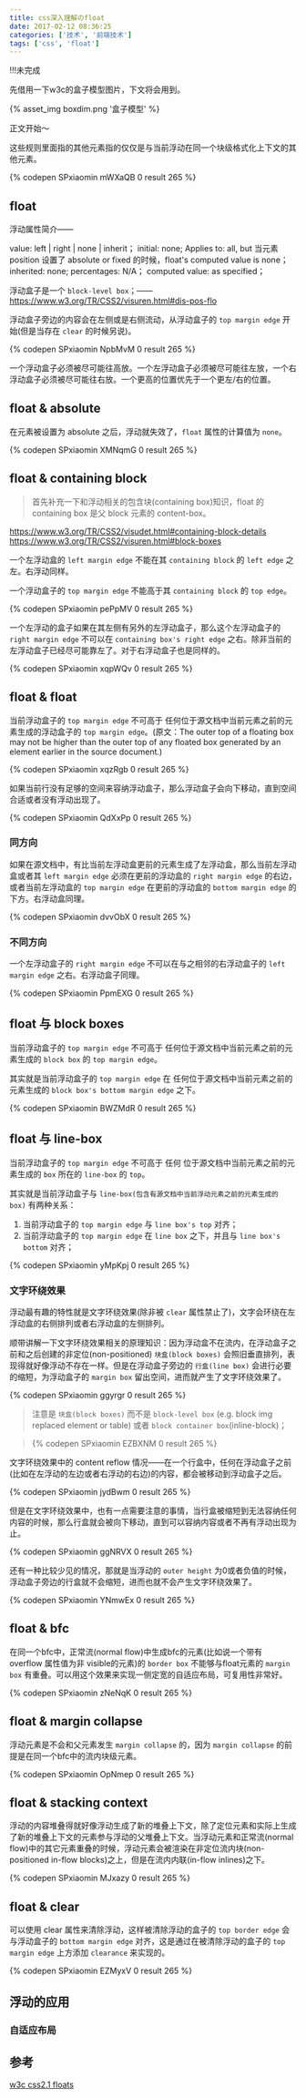 ```yaml
---
title: css深入理解のfloat
date: 2017-02-12 08:36:25
categories: ['技术', '前端技术']
tags: ['css', 'float']
---
```


!!!未完成

先借用一下w3c的盒子模型图片，下文将会用到。

{% asset_img boxdim.png '盒子模型' %}

正文开始～

这些规则里面指的其他元素指的仅仅是与当前浮动在同一个块级格式化上下文的其他元素。

{% codepen SPxiaomin mWXaQB 0 result 265 %}

## float

浮动属性简介——

value: left | right | none | inherit；
initial: none;
Applies to: all, but 当元素 position 设置了 absolute or fixed 的时候，float's computed value is none；
inherited: none;
percentages: N/A；
computed value: as specified；

浮动盒子是一个 `block-level box`；——<https://www.w3.org/TR/CSS2/visuren.html#dis-pos-flo>

浮动盒子旁边的内容会在左侧或是右侧流动，从浮动盒子的 `top margin edge` 开始(但是当存在 `clear` 的时候另说)。

{% codepen SPxiaomin NpbMvM 0 result 265 %}

一个浮动盒子必须被尽可能往高放。一个左浮动盒子必须被尽可能往左放，一个右浮动盒子必须被尽可能往右放。一个更高的位置优先于一个更左/右的位置。

## float & absolute

在元素被设置为 absolute 之后，浮动就失效了，`float` 属性的计算值为 `none`。

{% codepen SPxiaomin XMNqmG 0 result 265 %}

## float & containing block

> 首先补充一下和浮动相关的包含块(containing box)知识，float 的 containing box 是父 block 元素的 content-box。

<!-- TODO: 稍后再插入，相关的知识点对于我来说存在有难度 -->
<https://www.w3.org/TR/CSS2/visudet.html#containing-block-details>
<https://www.w3.org/TR/CSS2/visuren.html#block-boxes>

一个左浮动盒的 `left margin edge` 不能在其 `containing block` 的 `left edge` 之左。右浮动同样。

一个浮动盒子的 `top margin edge` 不能高于其 `containing block` 的 `top edge`。

{% codepen SPxiaomin pePpMV 0 result 265 %}

一个左浮动的盒子如果在其左侧有另外的左浮动盒子，那么这个左浮动盒子的 `right margin edge` 不可以在 `containing box's right edge` 之右。除非当前的左浮动盒子已经尽可能靠左了。对于右浮动盒子也是同样的。

{% codepen SPxiaomin xqpWQv 0 result 265 %}

## float & float

当前浮动盒子的 `top margin edge` 不可高于 任何位于源文档中当前元素之前的元素生成的浮动盒子的 `top margin edge`。(原文：The outer top of a floating box may not be higher than the outer top of any floated box generated by an element earlier in the source document.)

{% codepen SPxiaomin xqzRgb 0 result 265 %}

如果当前行没有足够的空间来容纳浮动盒子，那么浮动盒子会向下移动，直到空间合适或者没有浮动出现了。

{% codepen SPxiaomin QdXxPp 0 result 265 %}

### 同方向

如果在源文档中，有比当前左浮动盒更前的元素生成了左浮动盒，那么当前左浮动盒或者其 `left margin edge` 必须在更前的浮动盒的 `right margin edge` 的右边，或者当前左浮动盒的 `top margin edge` 在更前的浮动盒的 `bottom margin edge` 的下方。右浮动盒同理。

{% codepen SPxiaomin dvvObX 0 result 265 %}

### 不同方向

一个左浮动盒子的 `right margin edge` 不可以在与之相邻的右浮动盒子的 `left margin edge` 之右。右浮动盒子同理。

{% codepen SPxiaomin PpmEXG 0 result 265 %}

## float 与 block boxes

当前浮动盒子的 `top margin edge` 不可高于 任何位于源文档中当前元素之前的元素生成的 `block box` 的 `top margin edge`。

其实就是当前浮动盒子的 `top margin edge` 在 任何位于源文档中当前元素之前的元素生成的 `block box's bottom margin edge` 之下。

{% codepen SPxiaomin BWZMdR 0 result 265 %}

## float 与 line-box

当前浮动盒子的 `top margin edge` 不可高于 任何 位于源文档中当前元素之前的元素生成的 `box` 所在的 `line-box` 的 `top`。

其实就是当前浮动盒子与 `line-box(包含有源文档中当前浮动元素之前的元素生成的 box)` 有两种关系：

1. 当前浮动盒子的 `top margin edge` 与 `line box's top` 对齐；
2. 当前浮动盒子的 `top margin edge` 在 `line box` 之下，并且与 `line box's bottom` 对齐；

{% codepen SPxiaomin yMpKpj 0 result 265 %}

### 文字环绕效果

浮动最有趣的特性就是文字环绕效果(除非被 `clear` 属性禁止了)，文字会环绕在左浮动盒的右侧排列或者右浮动盒的左侧排列。

顺带讲解一下文字环绕效果相关的原理知识：因为浮动盒不在流内，在浮动盒子之前和之后创建的非定位(non-positioned) `块盒(block boxes)` 会照旧垂直排列，表现得就好像浮动不存在一样。但是在浮动盒子旁边的 `行盒(line box)` 会进行必要的缩短，为浮动盒子的 `margin box` 留出空间，进而就产生了文字环绕效果了。

{% codepen SPxiaomin ggyrgr 0 result 265 %}

> 注意是 `块盒(block boxes)` 而不是 `block-level box` (e.g. block img replaced element or table) 或者 `block container box`(inline-block)；

> {% codepen SPxiaomin EZBXNM 0 result 265 %}
<!-- TODO: 插入这些box的解释 -->

文字环绕效果中的 content reflow 情况——在一个行盒中，任何在浮动盒子之前(比如在左浮动的左边或者右浮动的右边)的内容，都会被移动到浮动盒子之后。

{% codepen SPxiaomin jydBwm 0 result 265 %}

但是在文字环绕效果中，也有一点需要注意的事情，当行盒被缩短到无法容纳任何内容的时候，那么行盒就会被向下移动，直到可以容纳内容或者不再有浮动出现为止。

{% codepen SPxiaomin ggNRVX 0 result 265 %}

还有一种比较少见的情况，那就是当浮动的 `outer height` 为0或者负值的时候，浮动盒子旁边的行盒就不会缩短，进而也就不会产生文字环绕效果了。

{% codepen SPxiaomin YNmwEx 0 result 265 %}

## float & bfc

在同一个bfc中，正常流(normal flow)中生成bfc的元素(比如说一个带有 overflow 属性值为非 visible的元素)的 `border box` 不能够与float元素的 `margin box` 有重叠。可以用这个效果来实现一侧定宽的自适应布局，可复用性非常好。

{% codepen SPxiaomin zNeNqK 0 result 265 %}

## float & margin collapse

浮动元素是不会和父元素发生 `margin collapse` 的，因为 `margin collapse` 的前提是在同一个bfc中的流内块级元素。

{% codepen SPxiaomin OpNmep 0 result 265 %}

## float & stacking context

浮动的内容堆叠得就好像浮动生成了新的堆叠上下文，除了定位元素和实际上生成了新的堆叠上下文的元素参与浮动的父堆叠上下文。当浮动元素和正常流(normal flow)中的其它元素重叠的时候，浮动元素会被渲染在非定位流内块(non-positioned in-flow blocks)之上，但是在流内内联(in-flow inlines)之下。

{% codepen SPxiaomin MJxazy 0 result 265 %}

## float & clear

可以使用 clear 属性来清除浮动，这样被清除浮动的盒子的 `top border edge` 会与浮动盒子的 `bottom margin edge` 对齐，这是通过在被清除浮动的盒子的 `top margin edge` 上方添加 `clearance` 来实现的。

{% codepen SPxiaomin EZMyxV 0 result 265 %}

## 浮动的应用

### 自适应布局

<!-- float & overflow: hidde | float & margin -->

## 参考

[w3c css2.1 floats](https://www.w3.org/TR/CSS2/visuren.html#floats)
